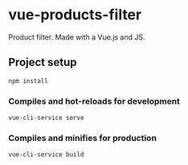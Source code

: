# vue-products-filter
Product filter. Made with a Vue.js and JS.

## Project setup
```
npm install
```

### Compiles and hot-reloads for development
```
vue-cli-service serve
```

### Compiles and minifies for production
```
vue-cli-service build
```
